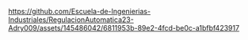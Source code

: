 https://github.com/Escuela-de-Ingenierias-Industriales/RegulacionAutomatica23-Adry009/assets/145486042/6811953b-89e2-4fcd-be0c-a1bfbf423917


